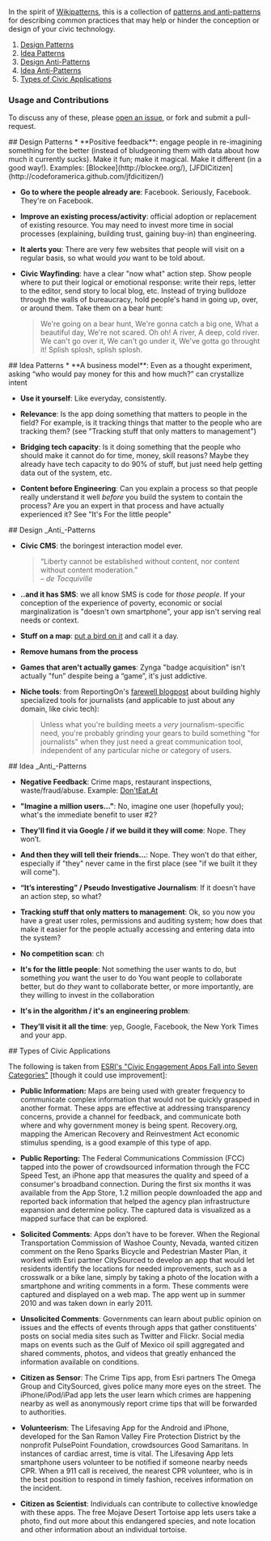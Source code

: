In the spirit of [Wikipatterns](http://www.wikipatterns.com/display/wikipatterns/Wikipatterns), this is a collection of [patterns and anti-patterns](http://en.wikipedia.org/wiki/Pattern_language) for describing common practices that may help or hinder the conception or design of your civic technology.

1. [Design Patterns](#designPatterns)
2. [Idea Patterns](#ideaPatterns)
3. [Design Anti-Patterns](#designAntiPatterns)
4. [Idea Anti-Patterns](#ideaAntiPatterns)
5. [Types of Civic Applications](#typesOfCivicApps)

### Usage and Contributions

To discuss any of these, please [open an issue](issues), or fork and submit a pull-request.


<a name="designPatterns" />
## Design Patterns
* **Positive feedback**: engage people in re-imagining something for the better (instead of bludgeoning them with data about how much it currently sucks). Make it fun; make it magical. Make it different (in a good way!). Examples: [Blockee](http://blockee.org/), [JFDICitizen](http://codeforamerica.github.com/jfdicitizen/)

* **Go to where the people already are**: Facebook. Seriously, Facebook. They're on Facebook.

* **Improve an existing process/activity**: official adoption or replacement of existing resource. You may need to invest more time in social processes (explaining, building trust, gaining buy-in) than engineering.

* **It alerts you**: There are very few websites that people will visit on a regular basis, so what would _you_ want to be told about.

* **Civic Wayfinding**: have a clear "now what" action step. Show people where to put their logical or emotional response: write their reps, letter to the editor, send story to local blog, etc. Instead of trying bulldoze through the walls of bureaucracy, hold people's hand in going up, over, or around them. Take them on a bear hunt:

    > We're going on a bear hunt,
    > We're gonna catch a big one,
    > What a beautiful day,
    > We're not scared.
    > Oh oh!
    > A river,
    > A deep, cold river.
    > We can't go over it,
    > We can't go under it,
    > We've gotta go throught it!
    > Splish splosh, splish splosh.

<a name="ideaPatterns" />
## Idea Patterns
* **A business model**: Even as a thought experiment, asking “who would pay money for this and how much?” can crystallize intent

* **Use it yourself**: Like everyday, consistently.

* **Relevance**: Is the app doing something that matters to people in the field? For example, is it tracking things that matter to the people who are tracking them?  (see "Tracking stuff that only matters to management")

* **Bridging tech capacity**: Is it doing something that the people who should make it cannot do for time, money, skill reasons? Maybe they already have tech capacity to do 90% of stuff, but just need help getting data out of the system, etc.

* **Content before Engineering**: Can you explain a process so that people really understand it well _before_ you build the system to contain the process? Are you an expert in that process and have actually experienced it? See "It's For the little people"

<a name="designAntiPatterns" />
## Design _Anti_-Patterns

* **Civic CMS**: the boringest interaction model ever. 

    > “Liberty cannot be established without content, nor content without content moderation.” 
    > <br><cite>– de Tocquiville</cite> 

* **..and it has SMS**: we all know SMS is code for _those people_. If your conception of the experience of poverty, economic or social marginalization is "doesn't own smartphone", your app isn't serving real needs or context.

* **Stuff on a map**: [put a bird on it](http://www.youtube.com/watch?v=0XM3vWJmpfo) and call it a day.

* **Remove humans from the process**

* **Games that aren't actually games**: Zynga "badge acquisition" isn't actually "fun” despite being a “game”, it's just addictive.

* **Niche tools**: from ReportingOn's [farewell blogpost](http://www.pbs.org/idealab/2010/12/lessons-learned-from-reportingon363.html) about building highly specialized tools for journalists (and applicable to just about any domain, like civic tech): 

    > Unless what you're building meets a _very_ journalism-specific need, you're probably grinding your gears to build something "for journalists" when they just need a great communication tool, independent of any particular niche or category of users.  

<a name="ideaAntiPatterns" />
## Idea _Anti_-Patterns

* **Negative Feedback**: Crime maps, restaurant inspections, waste/fraud/abuse.
    Example: [Don'tEat.At](http://donteat.at/)

* **"Imagine a million users…"**: No, imagine one user (hopefully you); what's the immediate benefit to user #2?

* **They'll find it via Google / if we build it they will come**: Nope. They won’t. 

* **And then they will tell their friends…**: Nope. They won’t do that either, especially if "they" never came in the first place (see "if we built it they will come"). 

* **“It’s interesting” / Pseudo Investigative Journalism**: If it doesn’t have an action step, so what? 

* **Tracking stuff that only matters to management**: Ok, so you now you have a great user roles, permissions and auditing system; how does that make it easier for the people actually accessing and entering data into the system?

* **No competition scan**: ch

* **It's for the little people**: Not something the user wants to do, but something *you* want the user to do
You want people to collaborate better, but do *they* want to collaborate better, or more importantly, are they willing to invest in the collaboration


* **It's in the algorithm / it's an engineering problem**: 

* **They’ll visit it all the time**: yep, Google, Facebook, the New York Times and your app.

<a name="typesOfCivicApps" />
## Types of Civic Applications

The following is taken from [ESRI's "Civic Engagement Apps Fall into Seven Categories"](http://www.esri.com/news/arcuser/0312/civic-engagement-apps-fall-into-seven-categories.html) [though it could use improvement]:

* **Public Information:** Maps are being used with greater frequency to communicate complex information that would not be quickly grasped in another format. These apps are effective at addressing transparency concerns, provide a channel for feedback, and communicate both where and why government money is being spent. Recovery.org, mapping the American Recovery and Reinvestment Act economic stimulus spending, is a good example of this type of app.

* **Public Reporting:** The Federal Communications Commission (FCC) tapped into the power of crowdsourced information through the FCC Speed Test, an iPhone app that measures the quality and speed of a consumer's broadband connection. During the first six months it was available from the App Store, 1.2 million people downloaded the app and reported back information that helped the agency plan infrastructure expansion and determine policy. The captured data is visualized as a mapped surface that can be explored.

* **Solicited Comments**: Apps don't have to be forever. When the Regional Transportation Commission of Washoe County, Nevada, wanted citizen comment on the Reno Sparks Bicycle and Pedestrian Master Plan, it worked with Esri partner CitySourced to develop an app that would let residents identify the locations for needed improvements, such as a crosswalk or a bike lane, simply by taking a photo of the location with a smartphone and writing comments in a form. These comments were captured and displayed on a web map. The app went up in summer 2010 and was taken down in early 2011.

* **Unsolicited Comments**: Governments can learn about public opinion on issues and the effects of events through apps that gather constituents' posts on social media sites such as Twitter and Flickr. Social media maps on events such as the Gulf of Mexico oil spill aggregated and shared comments, photos, and videos that greatly enhanced the information available on conditions.

* **Citizen as Sensor**: The Crime Tips app, from Esri partners The Omega Group and CitySourced, gives police many more eyes on the street. The iPhone/iPod/iPad app lets the user learn which crimes are happening nearby as well as anonymously report crime tips that will be forwarded to authorities.

* **Volunteerism**: The Lifesaving App for the Android and iPhone, developed for the San Ramon Valley Fire Protection District by the nonprofit PulsePoint Foundation, crowdsources Good Samaritans. In instances of cardiac arrest, time is vital. The Lifesaving App lets smartphone users volunteer to be notified if someone nearby needs CPR. When a 911 call is received, the nearest CPR volunteer, who is in the best position to respond in timely fashion, receives information on the incident.

* **Citizen as Scientist**: Individuals can contribute to collective knowledge with these apps. The free Mojave Desert Tortoise app lets users take a photo, find out more about this endangered species, and note location and other information about an individual tortoise.


